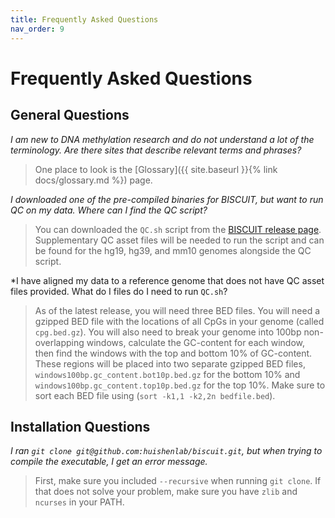 ```yaml
---
title: Frequently Asked Questions
nav_order: 9
---
```


# Frequently Asked Questions

## General Questions

*I am new to DNA methylation research and do not understand a lot of the
terminology. Are there sites that describe relevant terms and phrases?*

> One place to look is the
[Glossary]({{ site.baseurl }}{% link docs/glossary.md %}) page.

*I downloaded one of the pre-compiled binaries for BISCUIT, but want to run QC
on my data. Where can I find the QC script?*

> You can downloaded the `QC.sh` script from the
[BISCUIT release page](https://github.com/huishenlab/biscuit/releases/latest).
Supplementary QC asset files will be needed to run the script and can be found
for the hg19, hg39, and mm10 genomes alongside the QC script.

*I have aligned my data to a reference genome that does not have QC asset files
provided. What do I files do I need to run `QC.sh`?

> As of the latest release, you will need three BED files. You will need a
gzipped BED file with the locations of all CpGs in your genome (called
`cpg.bed.gz`). You will also need to break your genome into 100bp
non-overlapping windows, calculate the GC-content for each window, then find the
windows with the top and bottom 10% of GC-content. These regions will be placed
into two separate gzipped BED files, `windows100bp.gc_content.bot10p.bed.gz` for
the bottom 10% and `windows100bp.gc_content.top10p.bed.gz` for the top 10%.
Make sure to sort each BED file using (`sort -k1,1 -k2,2n bedfile.bed`).

## Installation Questions

*I ran `git clone git@github.com:huishenlab/biscuit.git`, but when trying to
compile the executable, I get an error message.*

> First, make sure you included `--recursive` when running `git clone`. If that
does not solve your problem, make sure you have `zlib` and `ncurses` in your
PATH.
